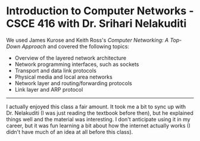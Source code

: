 # Introduction to Computer Networks - CSCE 416 with Dr. Srihari Nelakuditi

We used James Kurose and Keith Ross's *Computer Networking: A Top-Down Approach* and covered the following topics:
- Overview of the layered network architecture
- Network programming interfaces, such as sockets
- Transport and data link protocols
- Physical media and local area networks
- Network layer and routing/forwarding protocols
- Link layer and ARP protocol

---

I actually enjoyed this class a fair amount. It took me a bit to sync up with Dr. Nelakuditi (I was just reading the textbook before then), but he explained things well and the material was interesting. I don't anticipate using it in my career, but it was fun learning a bit about how the internet actually works (I didn't have much of an idea at all before this class).